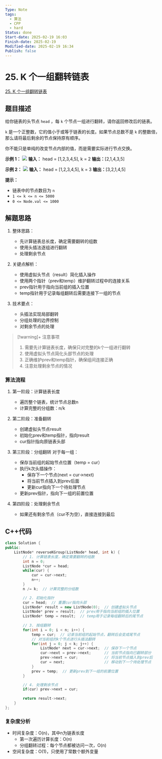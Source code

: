 ```yaml
---
Type: Note
tags:
  - 算法
  - CPP
  - hard
Status: done
Start-date: 2025-02-19 16:03
Finish-date: 2025-02-19
Modified-date: 2025-02-19 16:34
Publish: false
---
```



# 25. K 个一组翻转链表
[25. K 个一组翻转链表](https://leetcode.cn/problems/reverse-nodes-in-k-group/)

## 题目描述
给你链表的头节点 `head` ，每 `k` 个节点一组进行翻转，请你返回修改后的链表。

`k` 是一个正整数，它的值小于或等于链表的长度。如果节点总数不是 `k` 的整数倍，那么请将最后剩余的节点保持原有顺序。

你不能只是单纯的改变节点内部的值，而是需要实际进行节点交换。

**示例 1：**
![](https://assets.leetcode.com/uploads/2020/10/03/reverse_ex1.jpg)
**输入：** head = [1,2,3,4,5], k = 2
**输出：**[2,1,4,3,5]

**示例 2：**
![](https://assets.leetcode.com/uploads/2020/10/03/reverse_ex2.jpg)
**输入：** head = [1,2,3,4,5], k = 3
**输出：**[3,2,1,4,5]


**提示：**
- 链表中的节点数目为 `n`
- `1 <= k <= n <= 5000`
- `0 <= Node.val <= 1000`
## 解题思路
1. 整体思路：
   - 先计算链表总长度，确定需要翻转的组数
   - 使用头插法逐组进行翻转
   - 处理剩余节点

2. 关键点解析：
   - 使用虚拟头节点（result）简化插入操作
   - 使用两个指针（prev和temp）维护翻转过程中的连接关系
   - prev指针用于指向当前组的插入位置
   - temp指针用于记录每组翻转后需要连接下一组的节点

3. 技术要点：
   - 头插法实现局部翻转
   - 分组处理的边界控制
   - 对剩余节点的处理


> [!warning]+ 注意事项
> 1. 需要先计算链表长度，确保只对完整的k个一组进行翻转
> 2. 使用虚拟头节点简化头部节点的处理
> 3. 正确维护prev和temp指针，确保组间连接正确
> 4. 注意处理剩余节点的情况

### 算法流程
1. 第一阶段：计算链表长度
   - 遍历整个链表，统计节点总数n
   - 计算完整的分组数：n/k

2. 第二阶段：准备翻转
   - 创建虚拟头节点result
   - 初始化prev和temp指针，指向result
   - cur指针指向原链表头部

3. 第三阶段：分组翻转
   对于每一组：
   - 保存当前组的起始节点位置（temp = cur）
   - 执行k次头插操作：
     * 保存下一个节点(next = cur->next)
     * 将当前节点插入到prev后面
     * 更新cur指向下一个待处理节点
   - 更新prev指针，指向下一组的前置位置

4. 第四阶段：处理剩余节点
   - 如果还有剩余节点（cur不为空），直接连接到最后

## C++代码
```cpp
class Solution {
public:
    ListNode* reverseKGroup(ListNode* head, int k) {
        // 1. 计算链表长度，确定需要翻转的组数
        int n = 0;
        ListNode *cur = head;
        while(cur) {
            cur = cur->next;
            n++;
        }
        n /= k;  // 计算完整的分组数

        // 2. 初始化指针
        cur = head;  // 重置cur指向头部
        ListNode* result = new ListNode(0);  // 创建虚拟头节点
        ListNode* prev = result;  // prev用于指向当前组的插入位置
        ListNode* temp = result;  // temp用于记录每组翻转后的尾节点
        
        // 3. 按组翻转
        for(int i = 0; i < n; i++) {
            temp = cur;  // 记录当前组的起始节点，翻转后会变成尾节点
            // 对当前组的k个节点进行头插法翻转
            for(int j = 0; j < k; j++) {
                ListNode* next = cur->next;  // 保存下一个节点
                cur->next = prev->next;      // 当前节点指向已翻转部分
                prev->next = cur;            // 将当前节点插入到prev后
                cur = next;                  // 移动到下一个待处理节点
            }
            prev = temp;  // 更新prev到下一组的前置位置
        }

        // 4. 处理剩余节点
        if(cur) prev->next = cur;
        
        return result->next;
    }
};
```

### 复杂度分析
- 时间复杂度：O(n)，其中n为链表长度
  * 第一次遍历计算长度：O(n)
  * 分组翻转过程：每个节点都被访问一次，O(n)
- 空间复杂度：O(1)，只使用了常数个额外变量





